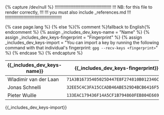 {% capture /dev/null %}
!!!!!!!!!!!!!!!!!!!!!!!!!!!!!!!!!!!!!!!!!!!!!!
!!! NB: for this file to render correctly, !!!
!!! you must also include _references.md   !!!
!!!!!!!!!!!!!!!!!!!!!!!!!!!!!!!!!!!!!!!!!!!!!!

{% case page.lang %}
  {% else %}{% comment %}fallback to English{% endcomment %}
    {% assign _includes_dev_keys-name = "Name" %}
    {% assign _includes_dev_keys-fingerprint = "Fingerprint" %}
    {% assign _includes_dev_keys-import = "You can import a key by running the following command with that individual's fingerprint: `gpg --recv-keys <fingerprint>`" %}
{% endcase %}
{% endcapture %}

| {{_includes_dev_keys-name}} | {{_includes_dev_keys-fingerprint}}         |
|-----------------------------|--------------------------------------------|
| Wladimir van der Laan       | `71A3B16735405025D447E8F274810B012346C9A6` |
| Jonas Schnelli              | `32EE5C4C3FA15CCADB46ABE529D4BCB6416F53EC` |
| Pieter Wuille               | `133EAC179436F14A5CF1B794860FEB804E669320` |

{{_includes_dev_keys-import}}

